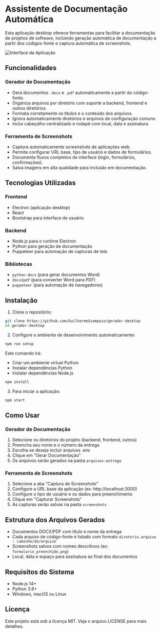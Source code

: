 # Assistente de Documentação Automática

Esta aplicação desktop oferece ferramentas para facilitar a documentação de projetos de software, incluindo geração automática de documentação a partir dos códigos-fonte e captura automática de screenshots.

![Interface da Aplicação](./screenshots/app_interface.png)

## Funcionalidades

### Gerador de Documentação

- Gera documentos `.docx` e `.pdf` automaticamente a partir do código-fonte.
- Organiza arquivos por diretório com suporte a backend, frontend e outros diretórios.
- Formata corretamente os títulos e o conteúdo dos arquivos.
- Ignora automaticamente diretórios e arquivos de configuração comuns.
- Inclui cabeçalho centralizado e rodapé com local, data e assinatura.

### Ferramenta de Screenshots

- Captura automaticamente screenshots de aplicações web.
- Permite configurar URL base, tipo de usuário e dados de formulários.
- Documenta fluxos completos de interface (login, formulários, confirmações).
- Salva imagens em alta qualidade para inclusão em documentação.

## Tecnologias Utilizadas

### Frontend

- Electron (aplicação desktop)
- React
- Bootstrap para interface de usuário

### Backend

- Node.js para o runtime Electron
- Python para geração de documentação
- Puppeteer para automação de capturas de tela

### Bibliotecas

- `python-docx` (para gerar documentos Word)
- `docx2pdf` (para converter Word para PDF)
- `puppeteer` (para automação de navegadores)

## Instalação

1. Clone o repositório:

```sh
git clone https://github.com/GuilhermeSsampaio/gerador-desktop
cd gerador-desktop
```

2. Configure o ambiente de desenvolvimento automaticamente:

```sh
npm run setup
```

Este comando irá:

- Criar um ambiente virtual Python
- Instalar dependências Python
- Instalar dependências Node.js

```sh
npm install
```
3. Para iniciar a aplicação:

```sh
npm start
```

## Como Usar

### Gerador de Documentação

1. Selecione os diretórios do projeto (backend, frontend, outros)
2. Preencha seu nome e o número da entrega
3. Escolha se deseja incluir arquivos .env
4. Clique em "Gerar Documentação"
5. Os arquivos serão gerados na pasta `arquivos-entrega`

### Ferramenta de Screenshots

1. Selecione a aba "Captura de Screenshots"
2. Configure a URL base da aplicação (ex: http://localhost:3000)
3. Configure o tipo de usuário e os dados para preenchimento
4. Clique em "Capturar Screenshots"
5. As capturas serão salvas na pasta `screenshots`

## Estrutura dos Arquivos Gerados

- Documentos DOCX/PDF com título e nome da entrega
- Cada arquivo de código-fonte é listado com formato `diretório.arquivo : caminho/do/arquivo`
- Screenshots salvos com nomes descritivos (ex: `formulario_preenchido.png`)
- Local, data e espaço para assinatura ao final dos documentos

## Requisitos do Sistema

- Node.js 14+
- Python 3.8+
- Windows, macOS ou Linux

## Licença

Este projeto está sob a licença MIT. Veja o arquivo LICENSE para mais detalhes.
